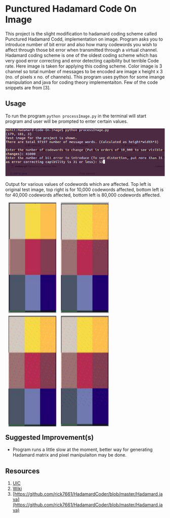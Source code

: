 # Punctured Hadamard Code On Image
This project is the slight modification to hadamard coding scheme called Punctured Hadamard Codd, implementation on image. Program asks you to introduce number of bit error and also how many codewords you wish to affect through those bit error when transmitted through a virtual channel.
</br>
Hadamard coding scheme is one of the oldest coding scheme which has very good error correcting and error detecting capibility but terrible Code rate. Here image is taken for applying this coding scheme. Color image is 3 channel so total number of messages
to be encoded are image x height x 3 (no. of pixels x no. of channels). This program uses python for some imange manipulation and java for coding theory implementaiton. Few of the code snippets are from [3].


## Usage
To run the program `python processImage.py` in the terminal will start program and user will be prompted to enter certain values. </br>

<p align="center">
   <img src="https://github.com/emkay-git/Hadamard-Code-On-Image/blob/master/images/console.png"> 
</p>
Output for various values of codewords which are affected. Top left is original test image, top right is for 10,000 codewords affected, bottom left is for 40,000 codewords affected, bottom left is 80,000 codewords affected.

<p align="center">
<img height="350" width="350" hspace="10" src="https://github.com/emkay-git/Hadamard-Code-On-Image/blob/master/images/one.png" style="float: left; width: 30%; margin-right: 1%; margin-bottom: 0.5em;"><img height="350" width="350" hspace="10" src="https://github.com/emkay-git/Hadamard-Code-On-Image/blob/master/images/40k.png" style="float: left; width: 30%; margin-right: 1%; margin-bottom: 0.5em;"><p style="clear: both;">
</p>


<p align="center">
<img height="350" width="350" hspace="10" src="https://github.com/emkay-git/Hadamard-Code-On-Image/blob/master/images/60k.png" style="float: left; width: 30%; margin-right: 1%; margin-bottom: 0.5em;"><img height="350" width="350" hspace="10" src="https://github.com/emkay-git/Hadamard-Code-On-Image/blob/master/images/80k.png" style="float: left; width: 30%; margin-right: 1%; margin-bottom: 0.5em;"><p style="clear: both;">
</p>

## Suggested Improvement(s)
* Program runs a little slow at the moment, better way for generating Hadamard matrix and pixel manipulaiton may be done.


## Resources
1. [UIC](http://homepages.math.uic.edu/~leon/mcs425-s08/handouts/Hadamard_codes.pdf)
2. [Wiki](https://en.wikipedia.org/wiki/Hadamard_code)
3. [https://github.com/rick7661/HadamardCoder/blob/master/Hadamard.java](https://github.com/rick7661/HadamardCoder/blob/master/Hadamard.java)
